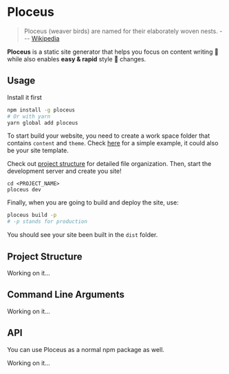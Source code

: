 # Ploceus

> Ploceus (weaver birds) are named for their elaborately woven nests. --- [Wikipedia](https://en.wikipedia.org/wiki/Ploceidae)

**Ploceus** is a static site generator that helps you focus on content writing 📖 while also enables **easy & rapid** style 💄 changes.

## Usage

Install it first

```bash
npm install -g ploceus
# Or with yarn
yarn global add ploceus
```

To start build your website, you need to create a work space folder that contains `content` and `theme`. Check [here](https://github.com/YiqinZhao/ploceus-example) for a simple example, it could also be your site template.

Check out [project structure](#project-structure) for detailed file organization. Then, start the development server and create you site!

```
cd <PROJECT_NAME>
ploceus dev
```

Finally, when you are going to build and deploy the site, use:

```bash
ploceus build -p
# -p stands for production
```

You should see your site been built in the `dist` folder.

## Project Structure

Working on it...

## Command Line Arguments

Working on it...

## API

You can use Ploceus as a normal npm package as well.

Working on it...
